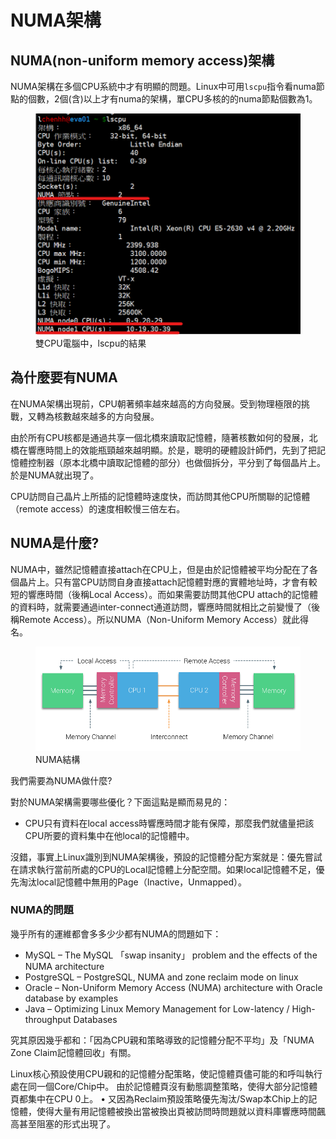 # NUMA架構

## NUMA(non-uniform memory access)架構


NUMA架構在多個CPU系統中才有明顯的問題。Linux中可用`lscpu`指令看numa節點的個數，2個(含)以上才有numa的架構，單CPU多核的的numa節點個數為1。

<figure><img src="../.gitbook/assets/numa.png" alt="" width="500">
<figcaption>雙CPU電腦中，lscpu的結果</figcaption>
</figure>

## 為什麼要有NUMA


在NUMA架構出現前，CPU朝著頻率越來越高的方向發展。受到物理極限的挑戰，又轉為核數越來越多的方向發展。

由於所有CPU核都是通過共享一個北橋來讀取記憶體，隨著核數如何的發展，北橋在響應時間上的效能瓶頸越來越明顯。於是，聰明的硬體設計師們，先到了把記憶體控制器（原本北橋中讀取記憶體的部分）也做個拆分，平分到了每個晶片上。於是NUMA就出現了。

CPU訪問自己晶片上所插的記憶體時速度快，而訪問其他CPU所關聯的記憶體（remote access）的速度相較慢三倍左右。

## NUMA是什麼?

NUMA中，雖然記憶體直接attach在CPU上，但是由於記憶體被平均分配在了各個晶片上。只有當CPU訪問自身直接attach記憶體對應的實體地址時，才會有較短的響應時間（後稱Local Access）。而如果需要訪問其他CPU attach的記憶體的資料時，就需要通過inter-connect通道訪問，響應時間就相比之前變慢了（後稱Remote Access）。所以NUMA（Non-Uniform Memory Access）就此得名。

<figure><img src="../.gitbook/assets/numa_local_and_remote_access.png" alt="" width="500">
<figcaption>NUMA結構</figcaption>
</figure>

我們需要為NUMA做什麼?


對於NUMA架構需要哪些優化？下面這點是顯而易見的：

* CPU只有資料在local access時響應時間才能有保障，那麼我們就儘量把該CPU所要的資料集中在他local的記憶體中。

沒錯，事實上Linux識別到NUMA架構後，預設的記憶體分配方案就是：優先嘗試在請求執行當前所處的CPU的Local記憶體上分配空間。如果local記憶體不足，優先淘汰local記憶體中無用的Page（Inactive，Unmapped）。&#x20;

### NUMA的問題

幾乎所有的運維都會多多少少都有NUMA的問題如下：

* MySQL – The MySQL 「swap insanity」 problem and the effects of the NUMA architecture
* PostgreSQL – PostgreSQL, NUMA and zone reclaim mode on linux
* Oracle – Non-Uniform Memory Access (NUMA) architecture with Oracle database by examples
* Java – Optimizing Linux Memory Management for Low-latency / High-throughput Databases

究其原因幾乎都和：「因為CPU親和策略導致的記憶體分配不平均」及「NUMA Zone Claim記憶體回收」有關。

Linux核心預設使用CPU親和的記憶體分配策略，使記憶體頁儘可能的和呼叫執行處在同一個Core/Chip中。	 由於記憶體頁沒有動態調整策略，使得大部分記憶體頁都集中在CPU 0上。	• 又因為Reclaim預設策略優先淘汰/Swap本Chip上的記憶體，使得大量有用記憶體被換出當被換出頁被訪問時問題就以資料庫響應時間飆高甚至阻塞的形式出現了。
